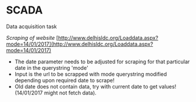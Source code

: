 # SCADA
Data acquisition task

_Scraping of website_ [http://www.delhisldc.org/Loaddata.aspx?mode=14/01/2017](http://www.delhisldc.org/Loaddata.aspx?mode=14/01/2017)

* The date parameter needs to be adjusted for scraping for that particular date in the querystring 'mode'
* Input is the url to be scrapped with mode querystring modified depending upon required date to scrape!
* Old date does not contain data, try with current date to get values! (14/01/2017 might not fetch data).
